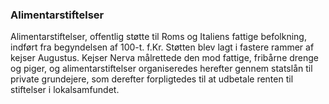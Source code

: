 ### Alimentarstiftelser


Alimentarstiftelser, offentlig støtte til Roms og Italiens fattige befolkning, indført fra begyndelsen af 100-t. f.Kr. Støtten blev lagt i fastere rammer af kejser Augustus. Kejser Nerva målrettede den mod fattige, fribårne drenge og piger, og alimentarstiftelser organiseredes herefter gennem statslån til private grundejere, som derefter forpligtedes til at udbetale renten til stiftelser i lokalsamfundet.